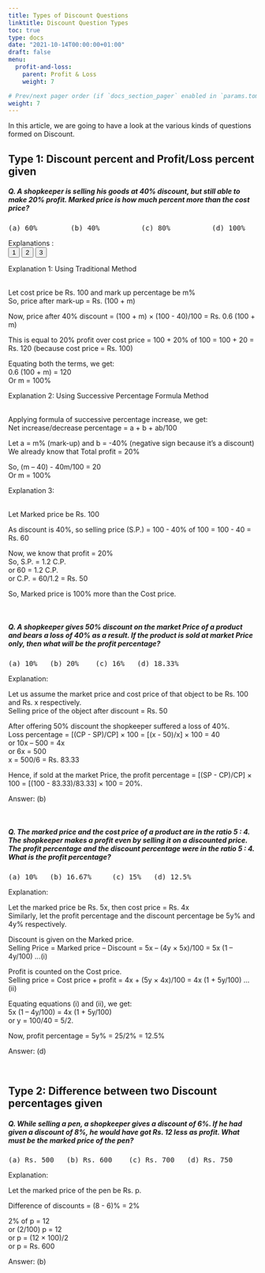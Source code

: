 ```yaml
---
title: Types of Discount Questions  
linktitle: Discount Question Types
toc: true
type: docs
date: "2021-10-14T00:00:00+01:00"
draft: false
menu:
  profit-and-loss:
    parent: Profit & Loss
    weight: 7

# Prev/next pager order (if `docs_section_pager` enabled in `params.toml`)
weight: 7
---
```


In this article, we are going to have a look at the various kinds of questions formed on Discount. 

## Type 1: Discount percent and Profit/Loss percent given

##### Q. A shopkeeper is selling his goods at 40% discount, but still able to make 20% profit. Marked price is how much percent more than the cost price?
<pre>(a) 60%        (b) 40%          (c) 80%          (d) 100%</pre>

Explanations :<br>
<button class="mak-tablink tablink-group1 default-tab" onclick="openTab('1Exp-1', this, 'tablink-group1', 'tabcontent-group1')">1</button>
<button class="mak-tablink tablink-group1" onclick="openTab('1Exp-2', this, 'tablink-group1', 'tabcontent-group1')">2</button>
<button class="mak-tablink tablink-group1" onclick="openTab('1Exp-3', this, 'tablink-group1', 'tabcontent-group1')">3</button>

<div id="1Exp-1" class="Exp-1 mak-tabcontent tabcontent-group1">
Explanation 1: Using Traditional Method <br><br>

Let cost price be Rs. 100 and mark up percentage be m% <br>
So, price after mark-up = Rs. (100 + m) 

Now, price after 40% discount = (100 + m) × (100 - 40)/100 = Rs. 0.6 (100 + m) 

This is equal to 20% profit over cost price = 100 + 20% of 100 = 100 + 20 = Rs. 120 (because cost price = Rs. 100)

Equating both the terms, we get: <br>
0.6 (100 + m) = 120 <br>
Or m = 100%
</div>

<div id="1Exp-2" class="Exp-2 mak-tabcontent tabcontent-group1">
Explanation 2: Using Successive Percentage Formula Method <br><br>

Applying formula of successive percentage increase, we get: <br>
Net increase/decrease percentage = a + b + ab/100

Let a = m% (mark-up) and b = -40% (negative sign because it’s a discount) <br>
We already know that Total profit = 20%

So, (m – 40) - 40m/100 = 20 <br>
Or m = 100%
</div>

<div id="1Exp-3" class="Exp-3 mak-tabcontent tabcontent-group1">
Explanation 3: <br><br>

Let Marked price be Rs. 100

As discount is 40%, so selling price (S.P.) = 100 - 40% of 100 = 100 - 40 = Rs. 60

Now, we know that profit = 20% <br>
So, S.P. = 1.2 C.P. <br>
or 60 = 1.2 C.P. <br>
or C.P. = 60/1.2 = Rs. 50

So, Marked price is 100% more than the Cost price. 
</div><br>


##### Q. A shopkeeper gives 50% discount on the market Price of a product and bears a loss of 40% as a result. If the product is sold at market Price only, then what will be the profit percentage?
<pre>(a) 10%   (b) 20%    (c) 16%   (d) 18.33%</pre>

Explanation:<br>
<div class="Exp">

Let us assume the market price and cost price of that object to be Rs. 100 and Rs. x respectively. <br>
Selling price of the object after discount = Rs. 50

After offering 50% discount the shopkeeper suffered a loss of 40%. <br>
Loss percentage = [(CP - SP)/CP] × 100 = [(x - 50)/x] × 100 = 40 <br>
or 10x – 500 = 4x <br>
or 6x = 500 <br>
x = 500/6 = Rs. 83.33 

Hence, if sold at the market Price, the profit percentage = [(SP - CP)/CP] × 100 = [(100 - 83.33)/83.33] × 100 = 20%.

Answer: (b)
</div> <br>


##### Q. The marked price and the cost price of a product are in the ratio 5 : 4. The shopkeeper makes a profit even by selling it on a discounted price. The profit percentage and the discount percentage were in the ratio 5 : 4. What is the profit percentage?
<pre>(a) 10%   (b) 16.67%     (c) 15%   (d) 12.5%</pre>

Explanation:<br>
<div class="Exp">

Let the marked price be Rs. 5x, then cost price = Rs. 4x <br>
Similarly, let the profit percentage and the discount percentage be 5y% and 4y% respectively.

Discount is given on the Marked price. <br>
Selling Price = Marked price – Discount = 5x – (4y × 5x)/100 = 5x (1 – 4y/100)   ...(i)

Profit is counted on the Cost price. <br>
Selling price = Cost price + profit = 4x + (5y × 4x)/100 = 4x (1 + 5y/100)   ...(ii)

Equating equations (i) and (ii), we get: <br>
5x (1 – 4y/100) = 4x (1 + 5y/100) <br>
or y = 100/40 = 5/2.

Now, profit percentage = 5y% = 25/2% = 12.5%

Answer: (d)
</div> <br>


## Type 2: Difference between two Discount percentages given

##### Q. While selling a pen, a shopkeeper gives a discount of 6%. If he had given a discount of 8%, he would have got Rs. 12 less as profit. What must be the marked price of the pen?
<pre>(a) Rs. 500   (b) Rs. 600    (c) Rs. 700   (d) Rs. 750</pre>

Explanation:<br>
<div class="Exp">

Let the marked price of the pen be Rs. p.

Difference of discounts = (8 - 6)% = 2%

2% of p = 12 <br>
or (2/100) p = 12 <br>
or p = (12 × 100)/2 <br>
or p = Rs. 600

Answer: (b)
</div> <br>
